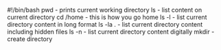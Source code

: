 #!/bin/bash
pwd - prints current working directory
ls - list content on current directory
cd /home - this is how you go home
ls -l - list current directory content in long format
ls -la . - list current directory content including hidden files
ls -n - list current directory content digitally
mkdir -create directory
